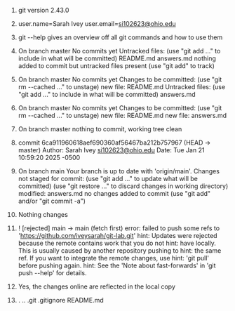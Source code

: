 1. git version 2.43.0

2. user.name=Sarah Ivey
user.email=si102623@ohio.edu

3. git --help gives an overview off all git commands and how to use them

4. On branch master
No commits yet
Untracked files:
  (use "git add <file>..." to include in what will be committed)
        README.md
        answers.md
nothing added to commit but untracked files present (use "git add" to track)

5. On branch master
No commits yet
Changes to be committed:
  (use "git rm --cached <file>..." to unstage)
        new file:   README.md
Untracked files:
  (use "git add <file>..." to include in what will be committed)
        answers.md

6. On branch master
No commits yet
Changes to be committed:
  (use "git rm --cached <file>..." to unstage)
        new file:   README.md
        new file:   answers.md

7. On branch master
nothing to commit, working tree clean

8. commit 6ca911960618aef690360af56467ba212b757967 (HEAD -> master)
Author: Sarah Ivey <si102623@ohio.edu>
Date:   Tue Jan 21 10:59:20 2025 -0500

9. On branch main
Your branch is up to date with 'origin/main'.
Changes not staged for commit:
  (use "git add <file>..." to update what will be committed)
  (use "git restore <file>..." to discard changes in working directory)
        modified:   answers.md
no changes added to commit (use "git add" and/or "git commit -a")

10. Nothing changes

11.  ! [rejected]        main -> main (fetch first)
error: failed to push some refs to 'https://github.com/iveysarah/git-lab.git'
hint: Updates were rejected because the remote contains work that you do not
hint: have locally. This is usually caused by another repository pushing to
hint: the same ref. If you want to integrate the remote changes, use
hint: 'git pull' before pushing again.
hint: See the 'Note about fast-forwards' in 'git push --help' for details.

12. Yes, the changes online are reflected in the local copy

13. .  ..  .git  .gitignore  README.md
